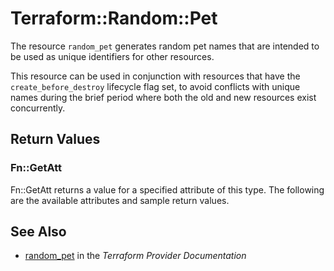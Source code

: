 # Terraform::Random::Pet

The resource `random_pet` generates random pet names that are intended to be
used as unique identifiers for other resources.

This resource can be used in conjunction with resources that have
the `create_before_destroy` lifecycle flag set, to avoid conflicts with
unique names during the brief period where both the old and new resources
exist concurrently.

## Return Values

### Fn::GetAtt

Fn::GetAtt returns a value for a specified attribute of this type. The following are the available attributes and sample return values.

## See Also

* [random_pet](https://www.terraform.io/docs/providers/random/r/pet.html) in the _Terraform Provider Documentation_